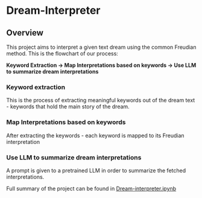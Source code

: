 # Dream-Interpreter

## Overview
This project aims to interpret a given text dream using the common Freudian method. This is the flowchart of our process:

**Keyword Extraction -> Map Interpretations based on keywords -> Use LLM to summarize dream interpretations**

### Keyword extraction
This is the process of extracting meaningful keywords out of the dream text - keywords that hold the main story of the dream.

### Map Interpretations based on keywords
After extracting the keywords - each keyword is mapped to its Freudian interpretation

### Use LLM to summarize dream interpretations
A prompt is given to a pretrained LLM in order to summarize the fetched interpretations.

Full summary of the project can be found in [Dream-interpreter.ipynb](Dream-Interpreter.ipynb)
